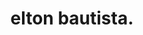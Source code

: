 ---
layout: /src/layouts/AboutLayout.astro
title: elton bautista.
theme: garden
color: text-primary

description: I get lost writing code! As I sit on my chair and type away at the keyboard all I can think about is what I'm building, how to build it, and what I get to build next. One of my true passions is learning. For me, there's been nothing more exciting to learn than programming. I love this.

strengths: front-end, ui/ux design, copywriting, customer service, ability to work independently and in teams. 
technologies: TypeScript, JavaScript, React.js, Vue.js, Astro.js, Node.js, Express.js, HTML, CSS/SCSS, Tailwind css, Jest, Firebase, mongodb, git, github, linux
roleModels: parents, little sister, David Goggins, Keanu Reeves.
hobbies: hiking, bouldering, cycling, singing, reading, programming, research, and spending time with my family.
interests: motivational speaking, stoicism, finance, marketing, web3.
contact: contact me at - emoniebaut@outlook.com

waveOne: /gw-one.svg
waveTwo: /gw-two.svg

---